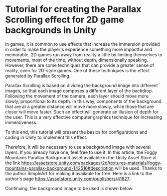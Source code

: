 # Tutorial for creating the Parallax Scrolling effect for 2D game backgrounds in Unity

In games, it is common to use effects that increase the immersion provided in order to make the player's experience something more impactful and memorable. 2D games run away from reality a little by limiting themselves to movements, most of the time, without depth, dimensionally speaking. However, there are some techniques that can provide a greater sense of reality, even for 2D-style games. One of these techniques is the effect generated by Parallax Scrolling.

Parallax Scrolling is based on dividing the background image into different images, so that each image composes a different layer of the backdrop. Following the movement of the camera, each layer should move more slowly, proportional to its depth. In this way, components of the background that are at a greater distance will move more slowly, while those that are closer will move faster. Such an effect will generate an illusion of depth for the user. This is a very effective computer graphics technique for increasing immersiveness.

To this end, this tutorial will present the basics for configurations and coding in Unity to implement this effect.

Therefore, it will be necessary to use a background image with several layers. If you already have one, feel free to use it. In this article, the Foggy Mountains Parallax Background asset available in the Unity Asset Store at the link https://assetstore.unity.com/packages/2d/textures-materials/foggy-mountains-parallax-background-142516#description will be used. Thanks to the author SimpleArt for making it available for free. Here is a link to the author's page https://assetstore.unity.com/publishers/41827.

Continuing, the background image to be used is shown below:


